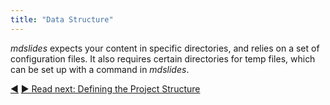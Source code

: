 ```yaml
---
title: "Data Structure"
---
```



_mdslides_ expects your content in specific directories, and relies on a set of configuration files. It also requires certain directories for temp files, which can be set up with a command in _mdslides_.



<div class="bottom-nav">
<a href="index-files.html" title="Back to: Index Files">◀</a> <a href="structure-definition.html" title="Read next: Defining the Project Structure">▶ Read next: Defining the Project Structure</a>
</div>


<script type="text/javascript">
Mousetrap.bind('g n', function() {
    window.location.href = 'structure-definition.html';
    return false;
});
</script>

